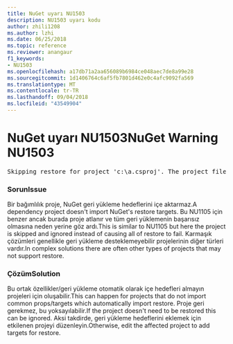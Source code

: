 ```yaml
---
title: NuGet uyarı NU1503
description: NU1503 uyarı kodu
author: zhili1208
ms.author: lzhi
ms.date: 06/25/2018
ms.topic: reference
ms.reviewer: anangaur
f1_keywords:
- NU1503
ms.openlocfilehash: a17db71a2aa656089b6984ce048aec7de8a99e28
ms.sourcegitcommit: 1d1406764c6af5fb7801d462e0c4afc9092fa569
ms.translationtype: MT
ms.contentlocale: tr-TR
ms.lasthandoff: 09/04/2018
ms.locfileid: "43549904"
---
```

# <a name="nuget-warning-nu1503"></a><span data-ttu-id="80b18-103">NuGet uyarı NU1503</span><span class="sxs-lookup"><span data-stu-id="80b18-103">NuGet Warning NU1503</span></span>

<pre>Skipping restore for project 'c:\a.csproj'. The project file may be invalid or missing targets required for restore.</pre>

### <a name="issue"></a><span data-ttu-id="80b18-104">Sorun</span><span class="sxs-lookup"><span data-stu-id="80b18-104">Issue</span></span>
<span data-ttu-id="80b18-105">Bir bağımlılık proje, NuGet geri yükleme hedeflerini içe aktarmaz.</span><span class="sxs-lookup"><span data-stu-id="80b18-105">A dependency project doesn't import NuGet's restore targets.</span></span> <span data-ttu-id="80b18-106">Bu NU1105 için benzer ancak burada proje atlanır ve tüm geri yüklemenin başarısız olmasına neden yerine göz ardı.</span><span class="sxs-lookup"><span data-stu-id="80b18-106">This is similar to NU1105 but here the project is skipped and ignored instead of causing all of restore to fail.</span></span> <span data-ttu-id="80b18-107">Karmaşık çözümleri genellikle geri yükleme desteklemeyebilir projelerinin diğer türleri vardır.</span><span class="sxs-lookup"><span data-stu-id="80b18-107">In complex solutions there are often other types of projects that may not support restore.</span></span>

### <a name="solution"></a><span data-ttu-id="80b18-108">Çözüm</span><span class="sxs-lookup"><span data-stu-id="80b18-108">Solution</span></span>
<span data-ttu-id="80b18-109">Bu ortak özellikler/geri yükleme otomatik olarak içe hedefleri almayın projeleri için oluşabilir.</span><span class="sxs-lookup"><span data-stu-id="80b18-109">This can happen for projects that do not import common props/targets which automatically import restore.</span></span> <span data-ttu-id="80b18-110">Proje geri gerekmez, bu yoksayılabilir.</span><span class="sxs-lookup"><span data-stu-id="80b18-110">If the project doesn't need to be restored this can be ignored.</span></span> <span data-ttu-id="80b18-111">Aksi takdirde, geri yükleme hedeflerini eklemek için etkilenen projeyi düzenleyin.</span><span class="sxs-lookup"><span data-stu-id="80b18-111">Otherwise, edit the affected project to add targets for restore.</span></span>